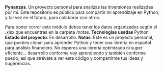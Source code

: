 **Pynanzas**.
Un proyecto personal para analizas las inversiones realizadas por mi. Este repositorio es público para compartir mi aprendizaje en Python, y tal vez en el futuro, para colaborar con otros.

Para poder correr este módulo debes tener los datos organizados según el .xlsx que encuentras en la carpeta /notas.
**Tecnologías usadas**
Python
**Estado del proyecto**: En desarrollo.
**Notas**: Este es un proyecto personal, que puedes clonar para aprender Python y tener una librería en español para análisis financiero. No esperes una librería optimizada ni super eficiente... desarrollo conforme voy aprendiendo y también conforme puedo, así que atrévete a ver este código y compartirme tus ideas y sugerencias.
